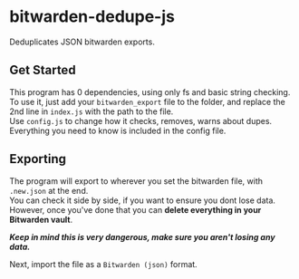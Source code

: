 # bitwarden-dedupe-js

Deduplicates JSON bitwarden exports.

## Get Started

This program has 0 dependencies, using only fs and basic string checking.  
To use it, just add your `bitwarden_export` file to the folder, and replace the 2nd line in `index.js` with the path to the file.  
Use `config.js` to change how it checks, removes, warns about dupes.  
Everything you need to know is included in the config file.  

## Exporting

The program will export to wherever you set the bitwarden file, with `.new.json` at the end.  
You can check it side by side, if you want to ensure you dont lose data.  
However, once you've done that you can **delete everything in your Bitwarden vault**.  

_**Keep in mind this is very dangerous, make sure you aren't losing any data.**_  

Next, import the file as a `Bitwarden (json)` format.  
